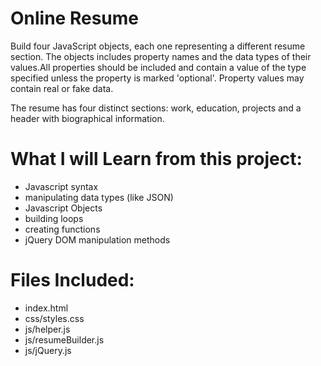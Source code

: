 # Online Resume 

Build four JavaScript objects, each one representing a different resume section. The objects includes property names and the data types of their values.All properties should be included and contain a value of the type specified unless the property is marked 'optional'. Property values may contain real or fake data.

The resume has four distinct sections: work, education, projects and a header with biographical information.

#  What I will Learn from this project:
* Javascript syntax
* manipulating data types (like JSON)
* Javascript Objects
* building loops
* creating functions
* jQuery DOM manipulation methods

# Files Included:

* index.html
* css/styles.css
* js/helper.js
* js/resumeBuilder.js
* js/jQuery.js



            
